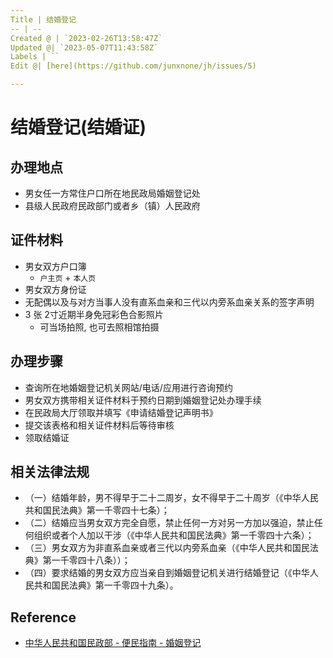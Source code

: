 ```yaml
---
Title | 结婚登记
-- | --
Created @ | `2023-02-26T13:58:47Z`
Updated @| `2023-05-07T11:43:58Z`
Labels | ``
Edit @| [here](https://github.com/junxnone/jh/issues/5)

---
```

# 结婚登记(结婚证)

## 办理地点
- 男女任一方常住户口所在地民政局婚姻登记处
- 县级人民政府民政部门或者乡（镇）人民政府


## 证件材料
- 男女双方户口簿
  - `户主页` + `本人页`
- 男女双方身份证
- 无配偶以及与对方当事人没有直系血亲和三代以内旁系血亲关系的签字声明
- 3 张 2寸近期半身免冠彩色合影照片
  - 可当场拍照, 也可去照相馆拍摄


## 办理步骤

- 查询所在地婚姻登记机关网站/电话/应用进行咨询预约
- 男女双方携带相关证件材料于预约日期到婚姻登记处办理手续
- 在民政局大厅领取并填写《申请结婚登记声明书》
- 提交该表格和相关证件材料后等待审核
- 领取结婚证


## 相关法律法规

- （一）结婚年龄，男不得早于二十二周岁，女不得早于二十周岁（《中华人民共和国民法典》第一千零四十七条）；
- （二）结婚应当男女双方完全自愿，禁止任何一方对另一方加以强迫，禁止任何组织或者个人加以干涉（《中华人民共和国民法典》第一千零四十六条）；
- （三）男女双方为非直系血亲或者三代以内旁系血亲（《中华人民共和国民法典》第一千零四十八条））；
- （四）要求结婚的男女双方应当亲自到婚姻登记机关进行结婚登记（《中华人民共和国民法典》第一千零四十九条）。

## Reference

- [中华人民共和国民政部 - 便民指南 - 婚姻登记](https://www.mca.gov.cn/article/fw/bmzn/hydj/)
